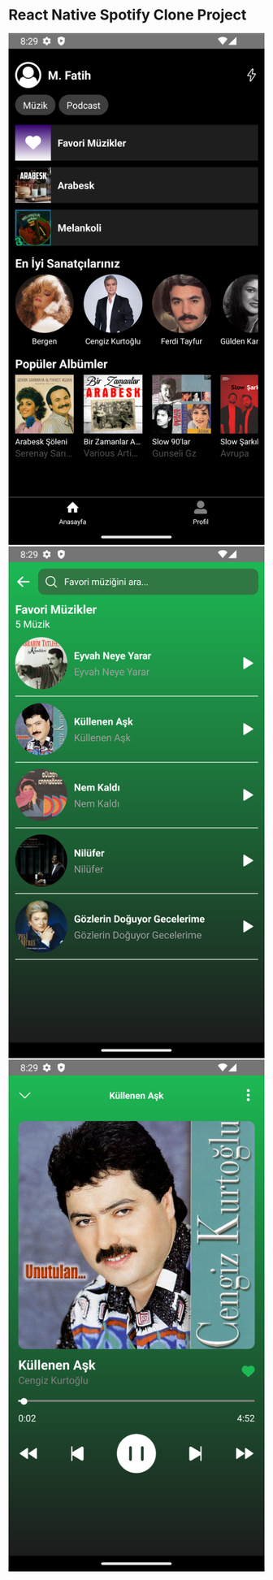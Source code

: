 # React Native Spotify Clone Project

![Portrait](assets/1.png)
![Portrait](assets/2.png)
![Portrait](assets/3.png)
